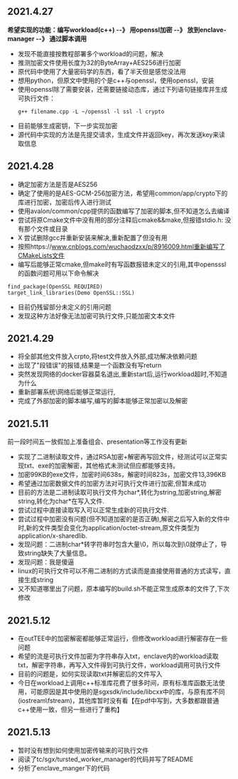 ## 2021.4.27 

**希望实现的功能：编写workload(c++) --》 用openssl加密 --》 放到enclave-manager --》 通过脚本调用**
* 发现不能直接按教程部署多个workload的问题，解决
* 推测加密文件使用长度为32的ByteArray+AES256进行加密
* 原代码中使用了大量密码学的东西，看了半天但是感觉没法用
* 想用python，但原文中使用的个是c++与openssl，使用openssl，安装
* 使用openssl除了需要安装，还需要链接动态库，通过下列语句链接库并生成可执行文件：
	```
	g++ filename.cpp -L ~/openssl -l ssl -l crypto
	```
* 目前能够生成密钥，下一步实现加密
* 源代码中实现的方法是先提交请求，生成文件并返回key，再次发送key来读取信息
## 2021.4.28
* 确定加密方法是否是AES256
* 确定了使用的是AES-GCM-256加密方法，希望用common/app/crypto下的库进行加密，加密后传入进行测试
* 使用avalon/common/cpp提供的函数编写了加密的脚本,但不知道怎么去编译
* 尝试将原Cmake文件中没有用的部分注释后cmake&&make,但报错stdio.h: 没有那个文件或目录
* X 尝试删除gcc并重新安装来解决,重新配置了但没有用
* 按照https://www.cnblogs.com/wuchaodzxx/p/8916009.html重新编写了CMakeLists文件
* 编写后能够正常cmake,但make时有写函数报错未定义的引用,其中opensssl的函数问题可用以下命令解决
```
find_package(OpenSSL REQUIRED)
target_link_libraries(Demo OpenSSL::SSL)
```
* 目前仍残留部分未定义的引用问题
* 发现这种方法好像无法加密可执行文件,只能加密文本文件
## 2021.4.29
* 将全部其他文件放入crpto,将test文件放入外部,成功解决依赖问题
* 出现了"段错误"的报错,结果是一个函数没有写return
* 突然发现网络的docker容器莫名退出,重新start后,运行workload超时,不知道为什么
* 重新部署系统\网络后能够正常运行,
* 完成了外部加密的脚本编写,编写的脚本能够正常加密以及解密
## 2021.5.11
  前一段时间五一放假加上准备组会、presentation等工作没有更新
  * 实现了二进制读取文件，通过RSA加密+解密再写回文件，经测试可以正常实现txt、exe的加密解密，其他格式未测试但应都能够支持。
  * 加密99KB的exe文件，加密时间638s，解密时间823s，加密文件13,396KB
  * 希望通过加密数据文件的加密方法对可执行文件进行加密,但暂未成功
  * 目前的方法是二进制读取可执行文件为char*,转化为string,加密string,解密string,转化为char*在写入文件.
  * 尝试过程中直接读取写入可以正常生成新的可执行文件.
  * 尝试过程中加密没有问题(但不知道加密的是否正确),解密之后写入新的文件中时,新的文件类型会变化为application/octet-stream,原文件类型为application/x-sharedlib.
  * 发现问题：二进制char*转字符串时包含大量\0，所以每次到\0就停止了，导致string缺失了大量信息。
  * 发现问题：我是傻逼
  * linux的可执行文件可以不用二进制的方式读而是直接使用普通的方式读写，直接生成string
  * 又不知道哪里出了问题，原本编写的build.sh不能正常生成原本的文件了,下次修改
## 2021.5.12 
  * 在outTEE中的加密解密都能够正常运行，但修改workload进行解密存在一些问题
  * 希望的流是可执行文件加密为字符串存入txt，enclave内的workload读取txt，解密字符串，再写入文件得到可执行文件，workload调用可执行文件
  * 目前的问题是，如何实现读取txt并解密后的文件写入
  * 今日在workload上调用c++标准库花费了很多时间，原有标准库函数无法使用，可能原因是其中使用的是sgxsdk/include/libcxx中的库，与原有库不同(iostream\fstream)，其他库暂时没有看【在pdf中写到，大多数都跟普通c++使用一致，但另一些进行了重构】
  ## 2021.5.13
  * 暂时没有想到如何使用加密传输来的可执行文件
  * 阅读了tc/sgx/tursted_worker_manager的代码并写了README
  * 分析了enclave_manger下的代码